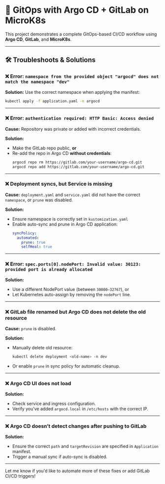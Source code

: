 # 🚀 GitOps with Argo CD + GitLab on MicroK8s

This project demonstrates a complete GitOps-based CI/CD workflow using **Argo CD**, **GitLab**, and **MicroK8s**.

---

## 🛠️ Troubleshoots & Solutions

### ❌ Error: `namespace from the provided object "argocd" does not match the namespace "dev"`

**Solution:** Use the correct namespace when applying the manifest:

```bash
kubectl apply -f application.yaml -n argocd
```

---

### ❌ Error: `authentication required: HTTP Basic: Access denied`

**Cause:** Repository was private or added with incorrect credentials.

**Solution:**

- Make the GitLab repo public, **or**
- Re-add the repo in Argo CD **without credentials**:
  ```bash
  argocd repo rm https://gitlab.com/your-username/argo-cd.git
  argocd repo add https://gitlab.com/your-username/argo-cd.git
  ```

---

### ❌ Deployment syncs, but Service is missing

**Cause:** `deployment.yaml` and `service.yaml` did not have the correct `namespace`, or `prune` was disabled.

**Solution:**

- Ensure namespace is correctly set in `kustomization.yaml`
- Enable auto-sync and prune in Argo CD application:
  ```yaml
  syncPolicy:
    automated:
      prune: true
      selfHeal: true
  ```

---

### ❌ Error: `spec.ports[0].nodePort: Invalid value: 30123: provided port is already allocated`

**Solution:**

- Use a different NodePort value (between `30000–32767`), or
- Let Kubernetes auto-assign by removing the `nodePort` line.

---

### ❌ GitLab file renamed but Argo CD does not delete the old resource

**Cause:** `prune` is disabled.

**Solution:**

- Manually delete old resource:
  ```bash
  kubectl delete deployment <old-name> -n dev
  ```
- Or enable `prune` in sync policy for automatic cleanup.

---

### ❌ Argo CD UI does not load

**Solution:**

- Check service and ingress configuration.
- Verify you’ve added `argocd.local` in `/etc/hosts` with the correct IP.

---

### ❌ Argo CD doesn’t detect changes after pushing to GitLab

**Solution:**

- Ensure the correct `path` and `targetRevision` are specified in `Application` manifest.
- Trigger a manual sync if auto-sync is disabled.

---

Let me know if you'd like to automate more of these fixes or add GitLab CI/CD triggers!

